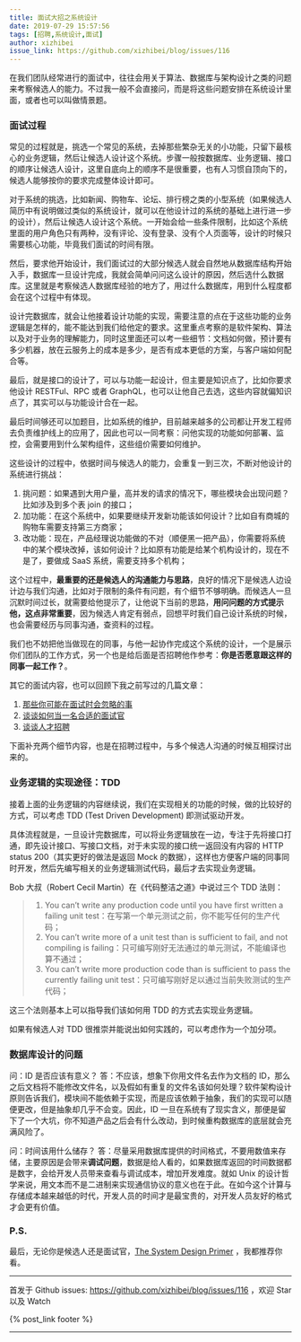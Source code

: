 ```yaml
---
title: 面试大招之系统设计
date: 2019-07-29 15:57:56
tags: [招聘,系统设计,面试]
author: xizhibei
issue_link: https://github.com/xizhibei/blog/issues/116
---
```

<!-- en_title: system-design-as-interview -->

在我们团队经常进行的面试中，往往会用关于算法、数据库与架构设计之类的问题来考察候选人的能力。不过我一般不会直接问，而是将这些问题安排在系统设计里面，或者也可以叫做情景题。

<!-- more -->

### 面试过程

常见的过程就是，挑选一个常见的系统，去掉那些繁杂无关的小功能，只留下最核心的业务逻辑，然后让候选人设计这个系统。步骤一般按数据库、业务逻辑、接口的顺序让候选人设计，这里自底向上的顺序不是很重要，也有人习惯自顶向下的，候选人能够按你的要求完成整体设计即可。

对于系统的挑选，比如新闻、购物车、论坛、排行榜之类的小型系统（如果候选人简历中有说明做过类似的系统设计，就可以在他设计过的系统的基础上进行进一步的设计），然后让候选人设计这个系统。一开始会给一些条件限制，比如这个系统里面的用户角色只有两种，没有评论、没有登录、没有个人页面等，设计的时候只需要核心功能，毕竟我们面试的时间有限。

然后，要求他开始设计，我们面试过的大部分候选人就会自然地从数据库结构开始入手，数据库一旦设计完成，我就会简单问问这么设计的原因，然后选什么数据库。这里就是考察候选人数据库经验的地方了，用过什么数据库，用到什么程度都会在这个过程中有体现。

设计完数据库，就会让他接着设计功能的实现，需要注意的点在于这些功能的业务逻辑是怎样的，能不能达到我们给他定的要求。这里重点考察的是软件架构、算法以及对于业务的理解能力，同时这里面还可以考一些细节：文档如何做，预计要有多少机器，放在云服务上的成本是多少，是否有成本更低的方案，与客户端如何配合等。

最后，就是接口的设计了，可以与功能一起设计，但主要是知识点了，比如你要求他设计 RESTFul、RPC 或者 GraphQL，也可以让他自己去选，这些内容就偏知识点了，其实可以与功能设计合在一起。

最后时间够还可以加题目，比如系统的维护，目前越来越多的公司都让开发工程师去负责维护线上的应用了，因此也可以一同考察：问他实现的功能如何部署、监控，会需要用到什么架构组件，这些组价需要如何维护。

这些设计的过程中，依据时间与候选人的能力，会重复一到三次，不断对他设计的系统进行挑战：

1.  挑问题：如果遇到大用户量，高并发的请求的情况下，哪些模块会出现问题？比如涉及到多个表 join 的接口；
2.  加功能：在这个系统中，如果要继续开发新功能该如何设计？比如自有商城的购物车需要支持第三方商家；
3.  改功能：现在，产品经理说功能做的不对（顺便黑一把产品），你需要将系统中的某个模块改掉，该如何设计？比如原有功能是给某个机构设计的，现在不是了，要做成 SaaS 系统，需要支持多个机构；

这个过程中，**最重要的还是候选人的沟通能力与思路**，良好的情况下是候选人边设计边与我们沟通，比如对于限制的条件有问题，有个细节不够明确。而候选人一旦沉默时间过长，就需要给他提示了，让他说下当前的思路，**用问问题的方式提示他，这点非常重要**，因为候选人肯定有弱点，回想平时我们自己设计系统的时候，也会需要经历与同事沟通，查资料的过程。

我们也不妨把他当做现在的同事，与他一起协作完成这个系统的设计，一个是展示你们团队的工作方式，另一个也是给后面是否招聘他作参考：**你是否愿意跟这样的同事一起工作？**。

其它的面试内容，也可以回顾下我之前写过的几篇文章：

1.  [那些你可能在面试时会忽略的事](https://github.com/xizhibei/blog/issues/73)
2.  [谈谈如何当一名合适的面试官](https://github.com/xizhibei/blog/issues/36)
3.  [谈谈人才招聘](https://github.com/xizhibei/blog/issues/63)

下面补充两个细节内容，也是在招聘过程中，与多个候选人沟通的时候互相探讨出来的。

### 业务逻辑的实现途径：TDD

接着上面的业务逻辑的内容继续说，我们在实现相关的功能的时候，做的比较好的方式，可以考虑 TDD (Test Driven Development) 即测试驱动开发。

具体流程就是，一旦设计完数据库，可以将业务逻辑放在一边，专注于先将接口打通，即先设计接口、写接口文档，对于未实现的接口统一返回没有内容的 HTTP status 200（其实更好的做法是返回 Mock 的数据），这样也方便客户端的同事同时开发，然后先编写相关的业务逻辑测试代码，最后才去实现业务逻辑。

Bob 大叔（Robert Cecil Martin）在《代码整洁之道》中说过三个 TDD 法则：

> 1.  You can’t write any production code until you have first written a failing unit test：在写第一个单元测试之前，你不能写任何的生产代码；
> 2.  You can’t write more of a unit test than is sufficient to fail, and not compiling is failing：只可编写刚好无法通过的单元测试，不能编译也算不通过；
> 3.  You can’t write more production code than is sufficient to pass the currently failing unit test：只可编写刚好足以通过当前失败测试的生产代码；

这三个法则基本上可以指导我们该如何用 TDD 的方式去实现业务逻辑。

如果有候选人对 TDD 很推崇并能说出如何实践的，可以考虑作为一个加分项。

### 数据库设计的问题

问：ID 是否应该有意义？
答：不应该，想象下你用文件名去作为文档的 ID，那么之后文档将不能修改文件名，以及假如有重复的文件名该如何处理？软件架构设计原则告诉我们，模块间不能依赖于实现，而是应该依赖于抽象，我们的实现可以随便更改，但是抽象却几乎不会变。因此，ID 一旦在系统有了现实含义，那便是留下了一个大坑，你不知道产品之后会有什么改动，到时候重构数据库的底层就会充满风险了。

问：时间该用什么储存？
答：尽量采用数据库提供的时间格式，不要用数值来存储，主要原因是会带来**调试问题**，数据是给人看的，如果数据库返回的时间数据都是数字，会给开发人员带来查看与调试成本，增加开发难度。就如 Unix 的设计哲学来说，用文本而不是二进制来实现通信协议的意义也在于此。在如今这个计算与存储成本越来越低的时代，开发人员的时间才是最宝贵的，对开发人员友好的格式才会更有价值。

### P.S.

最后，无论你是候选人还是面试官，[The System Design Primer](https://github.com/donnemartin/system-design-primer) ，我都推荐你看。


***
首发于 Github issues: https://github.com/xizhibei/blog/issues/116 ，欢迎 Star 以及 Watch

{% post_link footer %}
***